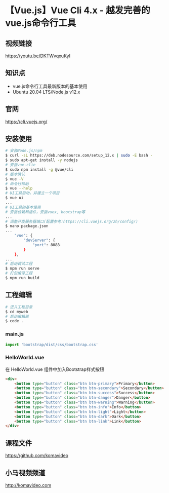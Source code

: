 【Vue.js】Vue Cli 4.x - 越发完善的vue.js命令行工具
===============================================

## 视频链接

https://youtu.be/DKTWvqxuKyI

## 知识点

+ vue.js命令行工具最新版本的基本使用
+ Ubuntu 20.04 LTS/Node.js v12.x

## 官网

https://cli.vuejs.org/

## 安装使用

```bash
# 安装Node.js/npm
$ curl -sL https://deb.nodesource.com/setup_12.x | sudo -E bash -
$ sudo apt-get install -y nodejs
# 安装vue-clie
$ sudo npm install -g @vue/cli
# 版本确认
$ vue -V
# 命令行帮助
$ vue --help
# UI工具启动，并建立一个项目
$ vue ui
...
# UI工具的基本使用
# 安装依赖和插件，安装vuex, bootstrap等
...
# 调整开发服务器端口(配置参考:https://cli.vuejs.org/zh/config/)
$ nano package.json
...
    "vue": {
        "devServer": {
            "port": 8088
        }
    },
...
# 启动调试工程
$ npm run serve
# 打包编译工程
$ npm run build
```

## 工程编辑

```bash
# 进入工程目录
$ cd myweb
# 启动编辑器
$ code .
```

### main.js

```js
import 'bootstrap/dist/css/bootstrap.css'
```

### HelloWorld.vue

在 HelloWorld.vue 组件中加入Bootstrap样式按钮

```html
<div>
    <button type="button" class="btn btn-primary">Primary</button>
    <button type="button" class="btn btn-secondary">Secondary</button>
    <button type="button" class="btn btn-success">Success</button>
    <button type="button" class="btn btn-danger">Danger</button>
    <button type="button" class="btn btn-warning">Warning</button>
    <button type="button" class="btn btn-info">Info</button>
    <button type="button" class="btn btn-light">Light</button>
    <button type="button" class="btn btn-dark">Dark</button>
    <button type="button" class="btn btn-link">Link</button>
</div>
```

## 课程文件

https://github.com/komavideo

## 小马视频频道

http://komavideo.com
